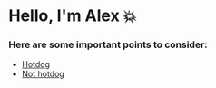 # Hello, I'm Alex 💥

### Here are some important points to consider:
- [Hotdog](https://youtu.be/ACmydtFDTGs?t=21)
- [Not hotdog](https://youtu.be/ACmydtFDTGs?t=48)
